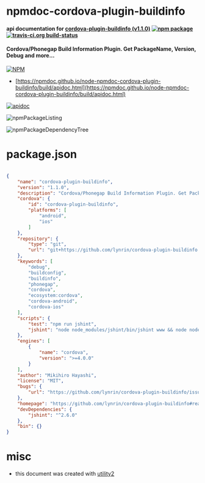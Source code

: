# npmdoc-cordova-plugin-buildinfo

#### api documentation for  [cordova-plugin-buildinfo (v1.1.0)](https://github.com/lynrin/cordova-plugin-buildinfo#readme)  [![npm package](https://img.shields.io/npm/v/npmdoc-cordova-plugin-buildinfo.svg?style=flat-square)](https://www.npmjs.org/package/npmdoc-cordova-plugin-buildinfo) [![travis-ci.org build-status](https://api.travis-ci.org/npmdoc/node-npmdoc-cordova-plugin-buildinfo.svg)](https://travis-ci.org/npmdoc/node-npmdoc-cordova-plugin-buildinfo)

#### Cordova/Phonegap Build Information Plugin. Get PackageName, Version, Debug and more...

[![NPM](https://nodei.co/npm/cordova-plugin-buildinfo.png?downloads=true&downloadRank=true&stars=true)](https://www.npmjs.com/package/cordova-plugin-buildinfo)

- [https://npmdoc.github.io/node-npmdoc-cordova-plugin-buildinfo/build/apidoc.html](https://npmdoc.github.io/node-npmdoc-cordova-plugin-buildinfo/build/apidoc.html)

[![apidoc](https://npmdoc.github.io/node-npmdoc-cordova-plugin-buildinfo/build/screenCapture.buildCi.browser.%252Ftmp%252Fbuild%252Fapidoc.html.png)](https://npmdoc.github.io/node-npmdoc-cordova-plugin-buildinfo/build/apidoc.html)

![npmPackageListing](https://npmdoc.github.io/node-npmdoc-cordova-plugin-buildinfo/build/screenCapture.npmPackageListing.svg)

![npmPackageDependencyTree](https://npmdoc.github.io/node-npmdoc-cordova-plugin-buildinfo/build/screenCapture.npmPackageDependencyTree.svg)



# package.json

```json

{
    "name": "cordova-plugin-buildinfo",
    "version": "1.1.0",
    "description": "Cordova/Phonegap Build Information Plugin. Get PackageName, Version, Debug and more...",
    "cordova": {
        "id": "cordova-plugin-buildinfo",
        "platforms": [
            "android",
            "ios"
        ]
    },
    "repository": {
        "type": "git",
        "url": "git+https://github.com/lynrin/cordova-plugin-buildinfo.git"
    },
    "keywords": [
        "debug",
        "buildconfig",
        "buildinfo",
        "phonegap",
        "cordova",
        "ecosystem:cordova",
        "cordova-android",
        "cordova-ios"
    ],
    "scripts": {
        "test": "npm run jshint",
        "jshint": "node node_modules/jshint/bin/jshint www && node node_modules/jshint/bin/jshint src && node node_modules/jshint/bin/jshint tests"
    },
    "engines": [
        {
            "name": "cordova",
            "version": ">=4.0.0"
        }
    ],
    "author": "Mikihiro Hayashi",
    "license": "MIT",
    "bugs": {
        "url": "https://github.com/lynrin/cordova-plugin-buildinfo/issues"
    },
    "homepage": "https://github.com/lynrin/cordova-plugin-buildinfo#readme",
    "devDependencies": {
        "jshint": "^2.6.0"
    },
    "bin": {}
}
```



# misc
- this document was created with [utility2](https://github.com/kaizhu256/node-utility2)
